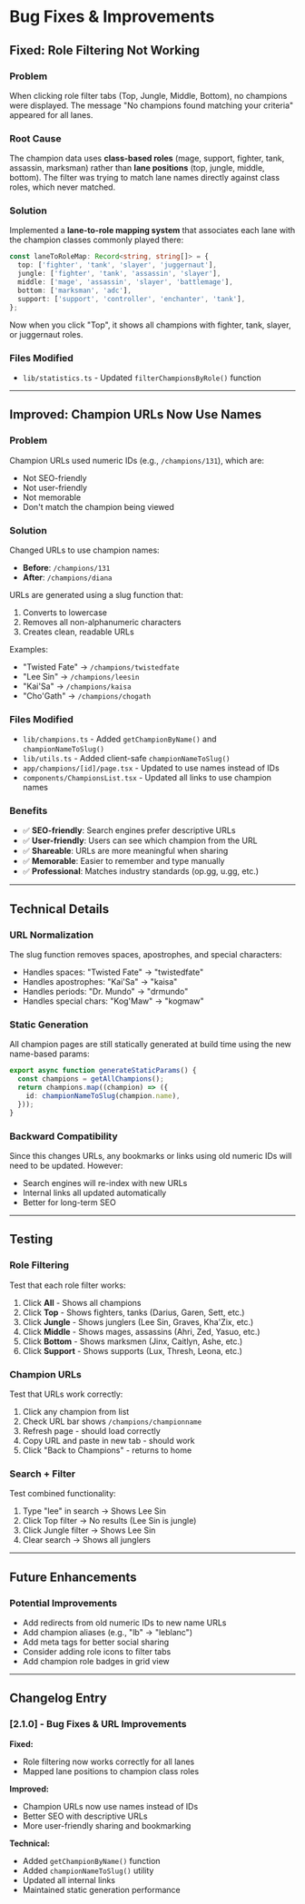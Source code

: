 # Bug Fixes & Improvements

## Fixed: Role Filtering Not Working

### Problem
When clicking role filter tabs (Top, Jungle, Middle, Bottom), no champions were displayed. The message "No champions found matching your criteria" appeared for all lanes.

### Root Cause
The champion data uses **class-based roles** (mage, support, fighter, tank, assassin, marksman) rather than **lane positions** (top, jungle, middle, bottom). The filter was trying to match lane names directly against class roles, which never matched.

### Solution
Implemented a **lane-to-role mapping system** that associates each lane with the champion classes commonly played there:

```typescript
const laneToRoleMap: Record<string, string[]> = {
  top: ['fighter', 'tank', 'slayer', 'juggernaut'],
  jungle: ['fighter', 'tank', 'assassin', 'slayer'],
  middle: ['mage', 'assassin', 'slayer', 'battlemage'],
  bottom: ['marksman', 'adc'],
  support: ['support', 'controller', 'enchanter', 'tank'],
};
```

Now when you click "Top", it shows all champions with fighter, tank, slayer, or juggernaut roles.

### Files Modified
- `lib/statistics.ts` - Updated `filterChampionsByRole()` function

---

## Improved: Champion URLs Now Use Names

### Problem
Champion URLs used numeric IDs (e.g., `/champions/131`), which are:
- Not SEO-friendly
- Not user-friendly
- Not memorable
- Don't match the champion being viewed

### Solution
Changed URLs to use champion names:
- **Before**: `/champions/131`
- **After**: `/champions/diana`

URLs are generated using a slug function that:
1. Converts to lowercase
2. Removes all non-alphanumeric characters
3. Creates clean, readable URLs

Examples:
- "Twisted Fate" → `/champions/twistedfate`
- "Lee Sin" → `/champions/leesin`
- "Kai'Sa" → `/champions/kaisa`
- "Cho'Gath" → `/champions/chogath`

### Files Modified
- `lib/champions.ts` - Added `getChampionByName()` and `championNameToSlug()`
- `lib/utils.ts` - Added client-safe `championNameToSlug()`
- `app/champions/[id]/page.tsx` - Updated to use names instead of IDs
- `components/ChampionsList.tsx` - Updated all links to use champion names

### Benefits
- ✅ **SEO-friendly**: Search engines prefer descriptive URLs
- ✅ **User-friendly**: Users can see which champion from the URL
- ✅ **Shareable**: URLs are more meaningful when sharing
- ✅ **Memorable**: Easier to remember and type manually
- ✅ **Professional**: Matches industry standards (op.gg, u.gg, etc.)

---

## Technical Details

### URL Normalization
The slug function removes spaces, apostrophes, and special characters:
- Handles spaces: "Twisted Fate" → "twistedfate"
- Handles apostrophes: "Kai'Sa" → "kaisa"
- Handles periods: "Dr. Mundo" → "drmundo"
- Handles special chars: "Kog'Maw" → "kogmaw"

### Static Generation
All champion pages are still statically generated at build time using the new name-based params:

```typescript
export async function generateStaticParams() {
  const champions = getAllChampions();
  return champions.map((champion) => ({
    id: championNameToSlug(champion.name),
  }));
}
```

### Backward Compatibility
Since this changes URLs, any bookmarks or links using old numeric IDs will need to be updated. However:
- Search engines will re-index with new URLs
- Internal links all updated automatically
- Better for long-term SEO

---

## Testing

### Role Filtering
Test that each role filter works:
1. Click **All** - Shows all champions
2. Click **Top** - Shows fighters, tanks (Darius, Garen, Sett, etc.)
3. Click **Jungle** - Shows junglers (Lee Sin, Graves, Kha'Zix, etc.)
4. Click **Middle** - Shows mages, assassins (Ahri, Zed, Yasuo, etc.)
5. Click **Bottom** - Shows marksmen (Jinx, Caitlyn, Ashe, etc.)
6. Click **Support** - Shows supports (Lux, Thresh, Leona, etc.)

### Champion URLs
Test that URLs work correctly:
1. Click any champion from list
2. Check URL bar shows `/champions/championname`
3. Refresh page - should load correctly
4. Copy URL and paste in new tab - should work
5. Click "Back to Champions" - returns to home

### Search + Filter
Test combined functionality:
1. Type "lee" in search → Shows Lee Sin
2. Click Top filter → No results (Lee Sin is jungle)
3. Click Jungle filter → Shows Lee Sin
4. Clear search → Shows all junglers

---

## Future Enhancements

### Potential Improvements
- Add redirects from old numeric IDs to new name URLs
- Add champion aliases (e.g., "lb" → "leblanc")
- Add meta tags for better social sharing
- Consider adding role icons to filter tabs
- Add champion role badges in grid view

---

## Changelog Entry

### [2.1.0] - Bug Fixes & URL Improvements

**Fixed:**
- Role filtering now works correctly for all lanes
- Mapped lane positions to champion class roles

**Improved:**
- Champion URLs now use names instead of IDs
- Better SEO with descriptive URLs
- More user-friendly sharing and bookmarking

**Technical:**
- Added `getChampionByName()` function
- Added `championNameToSlug()` utility
- Updated all internal links
- Maintained static generation performance

